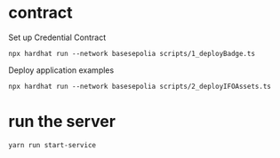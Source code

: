 
# contract

Set up Credential Contract
```
npx hardhat run --network basesepolia scripts/1_deployBadge.ts
```

Deploy application examples
```
npx hardhat run --network basesepolia scripts/2_deployIFOAssets.ts
```

# run the server

```
yarn run start-service
```
